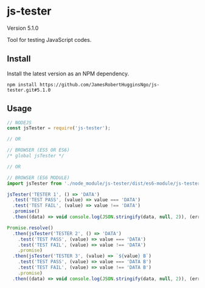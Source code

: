 # js-tester

Version 5.1.0

Tool for testing JavaScript codes.

## Install

Install the latest version as an NPM dependency.

``` console
npm install https://github.com/JamesRobertHugginsNgo/js-tester.git#5.1.0
```

## Usage

``` JavaScript
// NODEJS
const jsTester = require('js-tester');

// OR

// BROWSER (ES5 OR ES6)
/* global jsTester */

// OR

// BROWSER (ES6 MODULE)
import jsTester from './node_module/js-tester/dist/es6-module/js-tester.js';
```

``` JavaScript
jsTester('TESTER 1', () => 'DATA')
  .test('TEST PASS', (value) => value === 'DATA')
  .test('TEST FAIL', (value) => value !== 'DATA')
  .promise()
  .then((data) => void console.log(JSON.stringify(data, null, 2)), (error) => void console.error(error));
```

``` JavaScript
Promise.resolve()
  .then(jsTester('TESTER 2', () => 'DATA')
    .test('TEST PASS', (value) => value === 'DATA')
    .test('TEST FAIL', (value) => value !== 'DATA')
    .promise)
  .then(jsTester('TESTER 3', (value) => `${value} B`)
    .test('TEST PASS', (value) => value === 'DATA B')
    .test('TEST FAIL', (value) => value !== 'DATA B')
    .promise)
  .then((data) => void console.log(JSON.stringify(data, null, 2)), (error) => void console.error(error));
```
